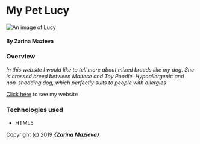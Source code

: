 # My Pet Lucy

![An image of Lucy](https://www.google.com/url?sa=i&source=images&cd=&ved=2ahUKEwjNz9WNwp3lAhXTqp4KHd-eCQoQjRx6BAgBEAQ&url=http%3A%2F%2Fwww.rollingmeadowspuppies.com%2FMaltipooPagePuppiesFauna.html&psig=AOvVaw3DONsJ6QNP1U7lE0iX-pR-&ust=1571203078747640)

#### By Zarina Mazieva

### Overview
_In this website I would like to tell more about mixed breeds like my dog. She is crossed breed between Maltese and Toy Poodle. Hypoallergenic and non-shedding dog, which perfectly suits to people with allergies_

[Click here](https://zmazieva78.github.io/my-pet-website/) to see my website

### Technologies used
- HTML5


Copyright (c) 2019 **_{Zarina Mazieva}_**
